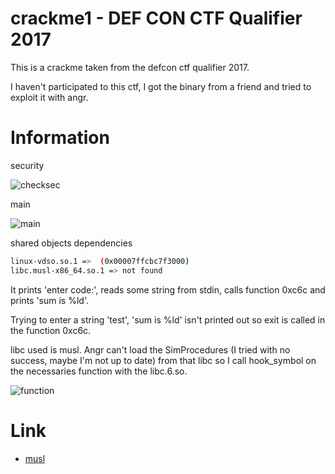 # crackme1 - DEF CON CTF Qualifier 2017

This is a crackme taken from the defcon ctf qualifier 2017.

I haven't participated to this ctf, I got the binary from a friend and tried to exploit it with angr.

# Information

security

![checksec](https://image.ibb.co/jXZmQk/checksec.png)

main

![main](https://image.ibb.co/igXFkk/main.png)

shared objects dependencies

```bash
linux-vdso.so.1 =>  (0x00007ffcbc7f3000)
libc.musl-x86_64.so.1 => not found
```

It prints 'enter code:', reads some string from stdin, calls function 0xc6c and prints 'sum is %ld'.

Trying to enter a string 'test', 'sum is %ld' isn't printed out so exit is called in the function 0xc6c.

libc used is musl. Angr can't load the SimProcedures (I tried with no success, maybe I'm not up to date) from that libc so I call hook_symbol on the necessaries function with the libc.6.so.

![function](https://image.ibb.co/ii9T5k/function.png)

# Link

- [musl](https://www.musl-libc.org/)

